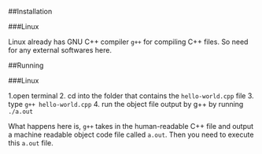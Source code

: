 ##Installation 

###Linux 

Linux already has GNU C++ compiler `g++` for compiling C++ files. So need for any external softwares here. 



##Running 

###Linux

1.open terminal
2. cd into the folder that contains the `hello-world.cpp` file
3. type `g++ hello-world.cpp`
4. run the object file output by g++ by running `./a.out`

What happens here is, `g++` takes in the human-readable C++ file and output a machine readable object code file called `a.out`. Then you need to execute this `a.out` file.
